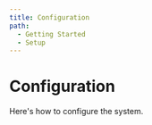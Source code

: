 ```yaml
---
title: Configuration
path:
  - Getting Started
  - Setup
---
```


# Configuration

Here's how to configure the system.
